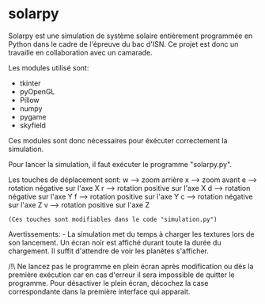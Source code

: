 # solarpy

Solarpy est une simulation de système solaire entièrement programmée en Python dans le cadre de l'épreuve du bac d'ISN. Ce projet est donc un travaille en collaboration avec un camarade.

Les modules utilisé sont:
  - tkinter
  - pyOpenGL
  - Pillow
  - numpy
  - pygame
  - skyfield
  
Ces modules sont donc nécessaires pour éxécuter correctement la simulation.

 Pour lancer la simulation, il faut exécuter le programme "solarpy.py".
 
 Les touches de déplacement sont:
    w --> zoom arrière
    x --> zoom avant
    e --> rotation négative sur l'axe X
    r --> rotation positive sur l'axe X
    d --> rotation négative sur l'axe Y
    f --> rotation positive sur l'axe Y
    c --> rotation négative sur l'axe Z
    v --> rotation positive sur l'axe Z
    
    (Ces touches sont modifiables dans le code "simulation.py")
 
 Avertissements:
    - La simulation met du temps à charger les textures lors de son lancement. Un écran noir est affiché durant toute la durée du chargement. Il suffit d'attendre de voir les planètes s'afficher.


   /!\ Ne lancez pas le programme en plein écran après modification ou dès la première exécution car en cas d'erreur il sera impossible de quitter le programme. Pour désactiver le plein écran, décochez la case correspondante dans la première interface qui apparait.
